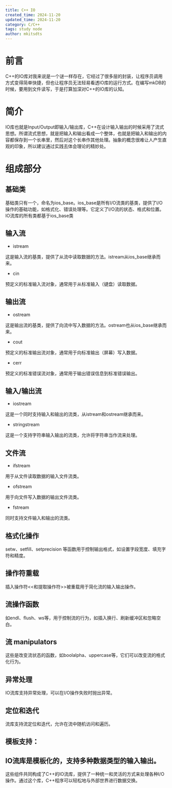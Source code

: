 ```yaml
---
title: C++ IO
created_time: 2024-11-20
updated_time: 2024-11-20
category: C/C++
tags: study node
author: mkitsdts
---
```


# 前言

C++的IO库对我来说是一个谜一样存在，它经过了很多层的封装，让程序员调用方式变得简单快捷，但也让程序员无法轻易看透IO库的运行方式。在编写mkDB的时候，要用到文件读写，于是打算加深对C++的IO库的认知。

# 简介

IO库也就是Input/Output即输入/输出库，C++在设计输入输出的时候采用了流式思想。所谓流式思想，就是把输入和输出看成一个整体，也就是把输入和输出的内容都保存到一个长串里，然后对这个长串作其他处理。抽象的概念很难让人产生直观的印象，所以建议通过实践去体会理论的精妙处。

# 组成部分

## 基础类

基础类只有一个，命名为ios_base。ios_base是所有I/O流类的基类，提供了I/O操作的基础功能，如格式化、错误处理等。它定义了I/O流的状态、格式和位置。IO流库的所有类都基于ios_base类

## 输入流

* istream

这是输入流的基类，提供了从流中读取数据的方法。istream从ios_base继承而来。

* cin

预定义的标准输入流对象，通常用于从标准输入（键盘）读取数据。

## 输出流

* ostream

这是输出流的基类，提供了向流中写入数据的方法。ostream也从ios_base继承而来。

* cout

预定义的标准输出流对象，通常用于向标准输出（屏幕）写入数据。

* cerr

预定义的标准错误流对象，通常用于输出错误信息到标准错误输出。

## 输入/输出流

* iostream

这是一个同时支持输入和输出的流类，从istream和ostream继承而来。

* stringstream

这是一个支持字符串输入输出的流类，允许将字符串当作流来处理。

## 文件流

* ifstream

用于从文件读取数据的输入文件流类。

* ofstream

用于向文件写入数据的输出文件流类。

* fstream

同时支持文件输入和输出的流类。

## 格式化操作

setw、setfill、setprecision 等函数用于控制输出格式，如设置字段宽度、填充字符和精度。

## 操作符重载

插入操作符<<和提取操作符>>被重载用于简化流的输入输出操作。

## 流操作函数

如endl、flush、ws等，用于控制流的行为，如插入换行、刷新缓冲区和忽略空白。

## 流 manipulators

这些是改变流状态的函数，如boolalpha、uppercase等，它们可以改变流的格式化行为。

## 异常处理

IO流库支持异常处理，可以在I/O操作失败时抛出异常。

## 定位和迭代

流库支持流定位和迭代，允许在流中随机访问和遍历。

## 模板支持：

IO流库是模板化的，支持多种数据类型的输入输出。
-------------------------------------------------
这些组件共同构成了C++的IO流库，提供了一种统一和灵活的方式来处理各种I/O操作。通过这个库，C++程序可以轻松地与外部世界进行数据交换。